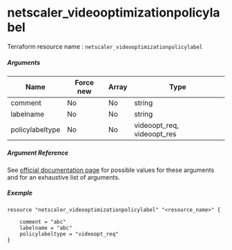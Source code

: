 # netscaler_videooptimizationpolicylabel

Terraform resource name : ```netscaler_videooptimizationpolicylabel```

##### Arguments

| Name | Force new | Array | Type |
|----|----|----|----|
|comment|No|No|string|
|labelname|No|No|string|
|policylabeltype|No|No|videoopt_req, videoopt_res|

##### Argument Reference

See [official documentation page](https://developer-docs.citrix.com/projects/netscaler-nitro-api/en/11.0/configuration/videooptimization/videooptimizationpolicylabel/videooptimizationpolicylabel/) for possible values for these arguments and for an exhaustive list of arguments.

##### Exemple

```
resource "netscaler_videooptimizationpolicylabel" "<resource_name>" {

    comment = "abc"
    labelname = "abc"
    policylabeltype = "videoopt_req"
}
```

